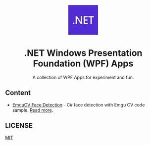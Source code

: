 <div align="center">

<img src="https://raw.githubusercontent.com/junian/commons-media/refs/heads/master/svg/microsoft-dotnet-logo.svg" height="96px">

# .NET Windows Presentation Foundation (WPF) Apps

A collection of WPF Apps for experiment and fun.

</div>

## Content

- [EmguCV Face Detection](./src/emgucv-face-detection/) - C# face detection with Emgu CV code sample. [Read more](https://www.junian.net/dev/csharp-emgucv-camera-face-detection/).

## LICENSE

[MIT](./LICENSE)
